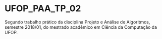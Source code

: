 # UFOP_PAA_TP_02
Segundo trabalho prático da disciplina Projeto e Análise de Algoritmos, semestre 2018/01, do mestrado acadêmico em Ciência da Computação da UFOP.
